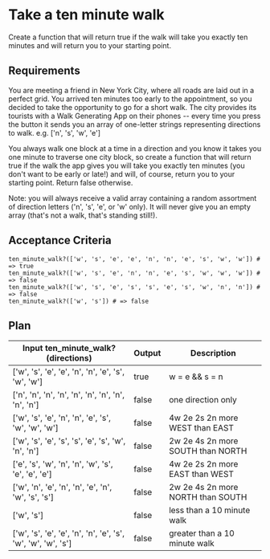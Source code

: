 # Take a ten minute walk

Create a function that will return true if the walk will take you exactly ten minutes and will return you to your starting point.

## Requirements

You are meeting a friend in New York City, where all roads are laid out in a perfect grid. You arrived ten minutes too early to the appointment, so you decided to take the opportunity to go for a short walk.
The city provides its tourists with a Walk Generating App on their phones -- every time you press the button it sends you an array of one-letter strings representing directions to walk. e.g. ['n', 's', 'w', 'e']

You always walk one block at a time in a direction and you know it takes you one minute to traverse one city block, so create a function that will return true if the walk the app gives you will take you exactly ten minutes (you don't want to be early or late!) and will, of course, return you to your starting point. Return false otherwise.

Note: you will always receive a valid array containing a random assortment of direction letters ('n', 's', 'e', or 'w' only). It will never give you an empty array (that's not a walk, that's standing still!).

## Acceptance Criteria

```
ten_minute_walk?(['w', 's', 'e', 'e', 'n', 'n', 'e', 's', 'w', 'w']) # => true
ten_minute_walk?(['w', 's', 'e', 'n', 'n', 'e', 's', 'w', 'w', 'w']) # => false
ten_minute_walk?(['w', 's', 'e', 's', 's', 'e', 's', 'w', 'n', 'n']) # => false
ten_minute_walk?(['w', 's']) # => false
```

## Plan

| Input ten_minute_walk?(directions)                           | Output | Description                       |
| ------------------------------------------------------------ | ------ | --------------------------------- |
| ['w', 's', 'e', 'e', 'n', 'n', 'e', 's', 'w', 'w']           | true   | w = e && s = n                    |
| ['n', 'n', 'n', 'n', 'n', 'n', 'n', 'n', 'n', 'n']           | false  | one direction only                |
| ['w', 's', 'e', 'n', 'n', 'e', 's', 'w', 'w', 'w']           | false  | 4w 2e 2s 2n more WEST than EAST   |
| ['w', 's', 'e', 's', 's', 'e', 's', 'w', 'n', 'n']           | false  | 2w 2e 4s 2n more SOUTH than NORTH |
| ['e', 's', 'w', 'n', 'n', 'w', 's', 'e', 'e', 'e']           | false  | 4w 2e 2s 2n more EAST than WEST   |
| ['w', 'n', 'e', 'n', 'n', 'e', 'n', 'w', 's', 's']           | false  | 2w 2e 4s 2n more NORTH than SOUTH |
| ['w', 's']                                                   | false  | less than a 10 minute walk        |
| ['w', 's', 'e', 'e', 'n', 'n', 'e', 's', 'w', 'w', 'w', 's'] | false  | greater than a 10 minute walk     |
